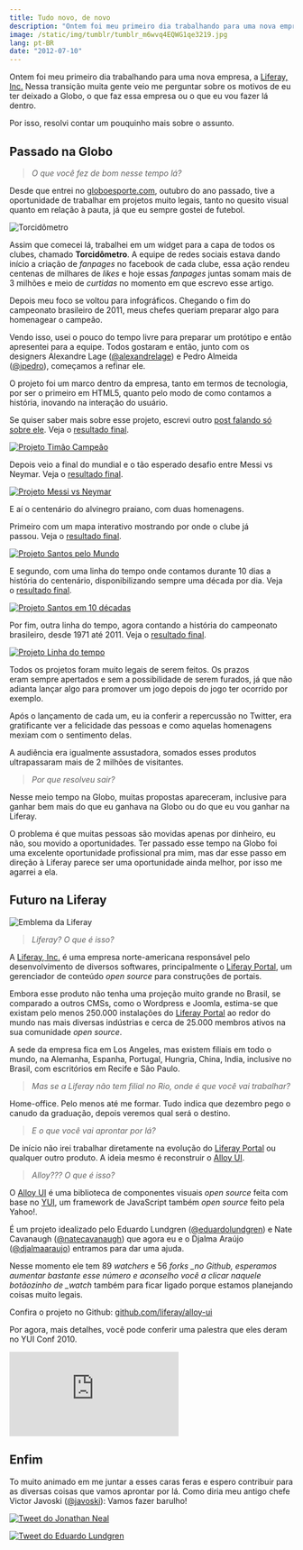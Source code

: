 ```yaml
---
title: Tudo novo, de novo
description: "Ontem foi meu primeiro dia trabalhando para uma nova empresa, a Liferay, Inc. Nessa transição muita gente veio me perguntar sobre os motivos de eu ter deixado a Globo, o que faz essa empresa ou o que eu vou fazer lá dentro."
image: /static/img/tumblr/tumblr_m6wvq4EQWG1qe3219.jpg
lang: pt-BR
date: "2012-07-10"
---
```


Ontem foi meu primeiro dia trabalhando para uma nova empresa, a [Liferay, Inc.](http://liferay.com) Nessa transição muita gente veio me perguntar sobre os motivos de eu ter deixado a Globo, o que faz essa empresa ou o que eu vou fazer lá dentro.

Por isso, resolvi contar um pouquinho mais sobre o assunto.

<!-- more -->

## Passado na Globo

> _O que você fez de bom nesse tempo lá?_

Desde que entrei no [globoesporte.com](http://globoesporte.com), outubro do ano passado, tive a oportunidade de trabalhar em projetos muito legais, tanto no quesito visual quanto em relação à pauta, já que eu sempre gostei de futebol.

![Torcidômetro](/static/img/tumblr/tumblr_m6y91x0dmS1qe3219.png)

Assim que comecei lá, trabalhei em um widget para a capa de todos os clubes, chamado **Torcidômetro**. A equipe de redes sociais estava dando início a criação de _fanpages_ no facebook de cada clube, essa ação rendeu centenas de milhares de _likes_ e hoje essas _fanpages_ juntas somam mais de 3 milhões e meio de _curtidas_ no momento em que escrevo esse artigo.

Depois meu foco se voltou para infográficos. Chegando o fim do campeonato brasileiro de 2011, meus chefes queriam preparar algo para homenagear o campeão.

Vendo isso, usei o pouco do tempo livre para preparar um protótipo e então apresentei para a equipe. Todos gostaram e então, junto com os designers Alexandre Lage ([@alexandrelage](http://twitter.com/#!/alexandrelage)) e Pedro Almeida ([@ipedro](http://twitter.com/#!/ipedro)), começamos a refinar ele.

O projeto foi um marco dentro da empresa, tanto em termos de tecnologia, por ser o primeiro em HTML5, quanto pelo modo de como contamos a história, inovando na interação do usuário.

Se quiser saber mais sobre esse projeto, escrevi outro [post falando só sobre ele](/especial-do-campeao-globoesportecom). Veja o [resultado final](http://globoesporte.globo.com/futebol/times/corinthians/timaocampeao.html).

[![Projeto Timão Campeão](/static/img/tumblr/tumblr_m6yaikVNiL1qe3219.jpg)](http://globoesporte.globo.com/futebol/times/corinthians/timaocampeao.html)

Depois veio a final do mundial e o tão esperado desafio entre Messi vs Neymar. Veja o [resultado final](http://globoesporte.globo.com/futebol/mundial-de-clubes/messi-vs-neymar.html).

[![Projeto Messi vs Neymar](/static/img/tumblr/tumblr_m6yb50PV9V1qe3219.jpg)](http://globoesporte.globo.com/futebol/mundial-de-clubes/messi-vs-neymar.html)

E aí o centenário do alvinegro praiano, com duas homenagens.

Primeiro com um mapa interativo mostrando por onde o clube já passou. Veja o [resultado final](http://estatico.globoesporte.globo.com/santos-pelo-mundo/).

[![Projeto Santos pelo Mundo](/static/img/tumblr/tumblr_m6yfnwY2oo1qe3219.jpg)](http://estatico.globoesporte.globo.com/santos-pelo-mundo/)

E segundo, com uma linha do tempo onde contamos durante 10 dias a história do centenário, disponibilizando sempre uma década por dia. Veja o [resultado final](http://estatico.globoesporte.globo.com/santos-em-10-decadas/).

[![Projeto Santos em 10 décadas](/static/img/tumblr/tumblr_m6yfsrDZOB1qe3219.jpg)](http://estatico.globoesporte.globo.com/santos-em-10-decadas/)

Por fim, outra linha do tempo, agora contando a história do campeonato brasileiro, desde 1971 até 2011. Veja o [resultado final](http://estatico.globoesporte.globo.com/linha-do-tempo/).

[![Projeto Linha do tempo](/static/img/tumblr/tumblr_m6yfo3W5cW1qe3219.jpg)](http://estatico.globoesporte.globo.com/linha-do-tempo/)

Todos os projetos foram muito legais de serem feitos. Os prazos eram sempre apertados e sem a possibilidade de serem furados, já que não adianta lançar algo para promover um jogo depois do jogo ter ocorrido por exemplo.

Após o lançamento de cada um, eu ia conferir a repercussão no Twitter, era gratificante ver a felicidade das pessoas e como aquelas homenagens mexiam com o sentimento delas.

A audiência era igualmente assustadora, somados esses produtos ultrapassaram mais de 2 milhões de visitantes.

> _Por que resolveu sair?_

Nesse meio tempo na Globo, muitas propostas apareceram, inclusive para ganhar bem mais do que eu ganhava na Globo ou do que eu vou ganhar na Liferay.

O problema é que muitas pessoas são movidas apenas por dinheiro, eu não, sou movido a oportunidades. Ter passado esse tempo na Globo foi uma excelente oportunidade profissional pra mim, mas dar esse passo em direção à Liferay parece ser uma oportunidade ainda melhor, por isso me agarrei a ela.

## Futuro na Liferay

![Emblema da Liferay](/static/img/tumblr/tumblr_m6yjkuwR271qe3219.jpg)

> _Liferay? O que é isso?_

A [Liferay, Inc.](http://liferay.com) é uma empresa norte-americana responsável pelo desenvolvimento de diversos softwares, principalmente o [Liferay Portal](http://www.liferay.com/products/liferay-portal/overview), um gerenciador de conteúdo _open source_ para construções de portais.

Embora esse produto não tenha uma projeção muito grande no Brasil, se comparado a outros CMSs, como o Wordpress e Joomla, estima-se que existam pelo menos 250.000 instalações do [Liferay Portal](http://www.liferay.com/products/liferay-portal/overview) ao redor do mundo nas mais diversas indústrias e cerca de 25.000 membros ativos na sua comunidade _open source_.

A sede da empresa fica em Los Angeles, mas existem filiais em todo o mundo, na Alemanha, Espanha, Portugal, Hungria, China, India, inclusive no Brasil, com escritórios em Recife e São Paulo.

> _Mas se a Liferay não tem filial no Rio, onde é que você vai trabalhar?_

Home-office. Pelo menos até me formar. Tudo indica que dezembro pego o canudo da graduação, depois veremos qual será o destino.

> _E o que você vai aprontar por lá?_

De início não irei trabalhar diretamente na evolução do [Liferay Portal](http://www.liferay.com/products/liferay-portal/overview) ou qualquer outro produto. A ideia mesmo é reconstruir o [Alloy UI](http://alloyui.com).

> _Alloy??? O que é isso?_

O [Alloy UI](http://alloyui.com) é uma biblioteca de componentes visuais *open source* feita com base no [YUI](http://yuilibrary.com/), um framework de JavaScript também *open source* feito pela Yahoo!.

É um projeto idealizado pelo Eduardo Lundgren ([@eduardolundgren](http://twitter.com/eduardolundgren)) e Nate Cavanaugh ([@natecavanaugh](http://twitter.com/natecavanaugh)) que agora eu e o Djalma Araújo ([@djalmaaraujo](http://twitter.com/djalmaaraujo)) entramos para dar uma ajuda.

Nesse momento ele tem 89 *watchers* e 56 *forks _no Github, esperamos aumentar bastante esse número e aconselho você a clicar naquele botãozinho de \_watch* também para ficar ligado porque estamos planejando coisas muito legais.

Confira o projeto no Github: [github.com/liferay/alloy-ui](https://github.com/liferay/alloy-ui)

Por agora, mais detalhes, você pode conferir uma palestra que eles deram no YUI Conf 2010.

<div class="iframe-wrap">
  <iframe src="https://www.youtube.com/embed/5LsCqiEia2Q" frameborder="0" allowfullscreen="true">
  </iframe>
</div>

## Enfim

To muito animado em me juntar a esses caras feras e espero contribuir para as diversas coisas que vamos aprontar por lá. Como diria meu antigo chefe Victor Javoski ([@javoski](http://twitter.com/javoski)): Vamos fazer barulho!

[![Tweet do Jonathan Neal](/static/img/tumblr/tumblr_m6wvoybV951qe3219.jpg)](https://twitter.com/jon_neal/status/217716848597278720)

[![Tweet do Eduardo Lundgren](/static/img/tumblr/tumblr_m6yqo5fSYs1qe3219.jpg)](https://twitter.com/eduardolundgren/status/222784702648549376)
